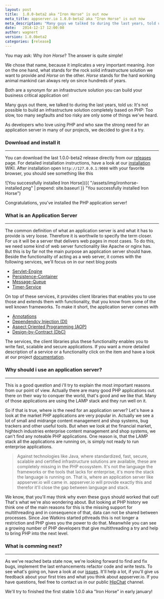 ```yaml
---
layout: post
title:  1.0.0-beta2 aka "Iron Horse" is out now
meta_title: appserver.io 1.0.0-beta2 aka "Iron Horse" is out now
meta_description: "Many guys we talked to during the last years, told us: It's not possible to build an infrastructure solution completely based on PHP – but we made it!"
date:   2014-12-17 12:00:00
author: wagnert
version: 1.0.0beta2
categories: [release]
---
```


You may ask: Why *Iron Horse*? The answer is quite simple!

We chose that name, because it implicates a very important meaning. *Iron* on the one hand, what stands for the
rock solid infrastructure solution we want to provide and *Horse* on the other. *Horse* stands for the hard 
working animal mankind can always rely on since hundreds of years.

Both are a synonym for an infrastructure solution you can build your business critical application on!

Many guys out there, we talked to during the last years, told us: It's not possible to build an infrastructure
solution completely based on PHP: Too slow, too many segfaults and too risky are only some of things we've 
heard.

As developers who love using PHP and who saw the strong need for an application server in many of our projects,
we decided to give it a try.

### Download and install it
***

You can download the last 1.0.0-beta2 release directly from our [releases](https://github.com/appserver-io/appserver/releases) page. For detailed installation instructions, have a look at our [installation](https://github.com/appserver-io/appserver/wiki/01.-Installation) WIKI. After installation open `http://127.0.0.1:9080` with your favorite browser, you should see something like this

![You successfully installed Iron Horse]({{ "/assets/img/ironhorse-installed.png" | prepend: site.baseurl }} "You successfully installed Iron Horse")

Congratulations, you've installed the PHP application server!

### What is an Application Server
*** 

The common definition of what an application server is and what it has to provide is very loose. Therefore it
is worthwile to specify the term closer. For us it will be a server that delivers web pages in most cases.
To do this, we need some kind of web server functionality like Apache or nginx has. But this is by far not
the main purpose an application server should have. Beside the functionality of acting as a web server, it
comes with the following services, we'll focus on in our next blog posts

* [Servlet-Engine](<{{ "/get-started/documentation/servlet-engine.html" | prepend: site.baseurl }}>)
* [Persistence-Container](<{{ "/get-started/documentation/persistence-container.html" | prepend: site.baseurl }}>)
* [Message-Queue](<{{ "/get-started/documentation/message-queue.html" | prepend: site.baseurl }}>)
* [Timer-Service](<{{ "/get-started/documentation/timer-service.html" | prepend: site.baseurl }}>)

On top of these services, it provides client libraries that enables you to use those and extends them with 
functionality, that you know from some of the well known frameworks. To make it short, the application server
comes with

* [Annotations](<{{ "/get-started/documentation/annotations.html" | prepend: site.baseurl }}>)
* [Dependendcy Injection (DI)](<{{ "/get-started/documentation/dependency-injection.html" | prepend: site.baseurl }}>)
* [Aspect Oriented Programming (AOP)](<{{ "/get-started/documentation/aop.html" | prepend: site.baseurl }}>)
* [Design-by-Contract (DbC)](<{{ "/get-started/documentation/design-by-contract.html" | prepend: site.baseurl }}>)

The services, the client libraries plus these functionality enables you to write fast, scalable and secure
applications. If you want a more detailed description of a service or a functionality click on the item and
have a look at our project [documentation](<{{ "/get-started/documentation.html" | prepend: site.baseurl }}>).

### Why should i use an application server?
***

This is a good question and i'll try to explain the most important reasons from our point of view. Actually
there are many good PHP applications out there on their way to conquer the world, that's good and we like
that. Many of those applications are using the LAMP stack and they run well on it.

So if that is true, where is the need for an application server? Let's have a look at the market PHP 
applications are very popular in. Actually we see a lot of small and midrange content management and shop 
systems, bug trackers and other useful tools. But when we look at the financial market, hightech industries
enterprise content management and shop systems, we can't find any noteable PHP applications. One reason is,
that the LAMP stack all the applications are running on, is simply not ready to run enterprise applications.

> Against technologies like Java, where standardized, fast, secure, scalable and certified infrastructure 
> solutions are available, these are completely missing in the PHP ecosystem. It's not the language the 
> frameworks or the tools that lacks for enterprise, it's more the stack the language is running on. That is,
> where an application server like appserver.io will came in. appserver.io will provide exactly this and
> therefor it'll close the gap between language and stack.

We know, that you'll may think why even these guys should worked that out! That's what we're also wondering
about. But looking at PHP history we think one of the main reasons for this is the missing support for
multithreading and in consequence of that, data can not be shared between processes. Since Joe Watkins 
started pthreads this is not longer a restriction and PHP gives you the power to do that. Meanwhile you can
see a growing number of PHP developers that give multithreading a try and help to bring PHP into the next level.

### What is comming next?
***

As we've reached beta state now, we're looking forward to find and fix bugs, implement the last enhancements 
refactor code and write tests. To see what's going on, have a look at our [issues](https://github.com/appserver-io/appserver/milestones/Release%201.0.0.0%20%22Iron%20Horse%22). It'll
help a lot, if you'll give us feedback about your first tries and what you think about appserver.io. If you
have questions, feel free to contact us in our public [HipChat](http://appserver.io/community/contributing.html) channel.

We'll try to finished the first stable 1.0.0 aka "Iron Horse" in early january!
